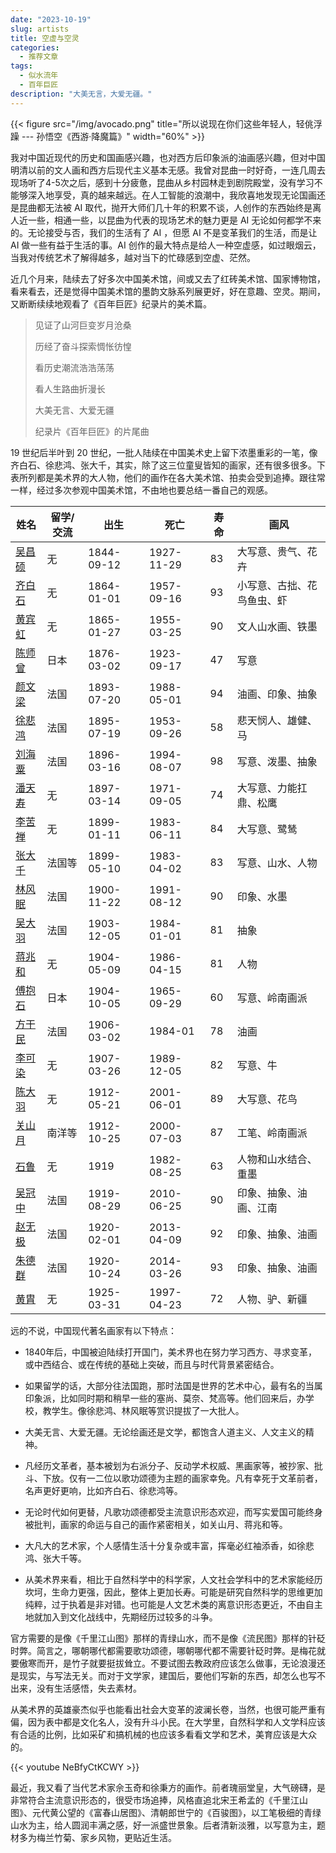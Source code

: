 ```yaml
---
date: "2023-10-19"
slug: artists
title: 空虚与空灵
categories:
  - 推荐文章
tags:
  - 似水流年
  - 百年巨匠
description: "大美无言，大爱无疆。"
---
```



{{< figure src="/img/avocado.png" title="所以说现在你们这些年轻人，轻佻浮躁 --- 孙悟空《西游·降魔篇》" width="60%" >}}

我对中国近现代的历史和国画感兴趣，也对西方后印象派的油画感兴趣，但对中国明清以前的文人画和西方后现代主义基本无感。我曾对昆曲一时好奇，一连几周去现场听了4-5次之后，感到十分疲惫，昆曲从乡村园林走到剧院殿堂，没有学习不能够深入地享受，真的越来越远。在人工智能的浪潮中，我欣喜地发现无论国画还是昆曲都无法被 AI 取代，抛开大师们几十年的积累不谈，人创作的东西始终是离人近一些，相通一些，以昆曲为代表的现场艺术的魅力更是 AI 无论如何都学不来的。无论接受与否，我们的生活有了 AI ，但愿 AI 不是变革我们的生活，而是让 AI 做一些有益于生活的事。AI 创作的最大特点是给人一种空虚感，如过眼烟云，当我对传统艺术了解得越多，越对当下的忙碌感到空虚、茫然。

近几个月来，陆续去了好多次中国美术馆，间或又去了红砖美术馆、国家博物馆，看来看去，还是觉得中国美术馆的墨韵文脉系列展更好，好在意趣、空灵。期间，又断断续续地观看了《百年巨匠》纪录片的美术篇。

> 见证了山河巨变岁月沧桑
>
> 历经了奋斗探索惆怅彷惶
>
> 看历史潮流浩浩荡荡
>
> 看人生路曲折漫长
>
> 大美无言、大爱无疆
>
> 纪录片《百年巨匠》的片尾曲

19 世纪后半叶到 20 世纪，一批人陆续在中国美术史上留下浓墨重彩的一笔，像齐白石、徐悲鸿、张大千，其实，除了这三位童叟皆知的画家，还有很多很多。下表所列都是美术界的大人物，他们的画作在各大美术馆、拍卖会受到追捧。跟往常一样，经过多次参观中国美术馆，不由地也要总结一番自己的观感。

| 姓名                                                                                     | 留学/交流 | 出生       | 死亡       | 寿命 | 画风                       |
|------------|------------|------------|------------|------------|------------|
| [吴昌硕](https://zh.wikipedia.org/wiki/%E5%90%B3%E6%98%8C%E7%A2%A9)                      | 无        | 1844-09-12 | 1927-11-29 | 83   | 大写意、贵气、花卉         |
| [齐白石](https://zh.wikipedia.org/wiki/%E9%BD%90%E7%99%BD%E7%9F%B3)                      | 无        | 1864-01-01 | 1957-09-16 | 93   | 小写意、古拙、花鸟鱼虫、虾 |
| [黄宾虹](https://zh.wikipedia.org/wiki/%E9%BB%84%E5%AE%BE%E8%99%B9)                      | 无        | 1865-01-27 | 1955-03-25 | 90   | 文人山水画、铁墨           |
| [陈师曾](https://zh.wikipedia.org/wiki/%E9%99%88%E5%B8%88%E6%9B%BE)                      | 日本      | 1876-03-02 | 1923-09-17 | 47   | 写意                       |
| [颜文梁](https://zh.wikipedia.org/zh-cn/%E9%A1%8F%E6%96%87%E6%A8%91)                     | 法国      | 1893-07-20 | 1988-05-01 | 94   | 油画、印象、抽象           |
| [徐悲鸿](https://zh.wikipedia.org/zh-cn/%E5%BE%90%E6%82%B2%E9%B8%BF)                     | 法国      | 1895-07-19 | 1953-09-26 | 58   | 悲天悯人、雄健、马         |
| [刘海粟](https://zh.wikipedia.org/zh-cn/%E5%88%98%E6%B5%B7%E7%B2%9F)                     | 法国      | 1896-03-16 | 1994-08-07 | 98   | 写意、泼墨、抽象           |
| [潘天寿](https://zh.wikipedia.org/wiki/%E6%BD%98%E5%A4%A9%E5%AF%BF)                      | 无        | 1897-03-14 | 1971-09-05 | 74   | 大写意、力能扛鼎、松鹰     |
| [李苦禅](https://zh.wikipedia.org/wiki/%E6%9D%8E%E8%8B%A6%E7%A6%85)                      | 无        | 1899-01-11 | 1983-06-11 | 84   | 大写意、鹭鸶               |
| [张大千](https://zh.wikipedia.org/wiki/%E5%BC%B5%E5%A4%A7%E5%8D%83)                      | 法国等    | 1899-05-10 | 1983-04-02 | 83   | 写意、山水、人物           |
| [林风眠](https://zh.wikipedia.org/zh-cn/%E6%9E%97%E9%A3%8E%E7%9C%A0)                     | 法国      | 1900-11-22 | 1991-08-12 | 90   | 印象、水墨                 |
| [吴大羽](https://zh.wikipedia.org/wiki/%E5%90%B3%E5%A4%A7%E7%BE%BD)                      | 法国      | 1903-12-05 | 1984-01-01 | 81   | 抽象                       |
| [蒋兆和](https://zh.wikipedia.org/zh-hans/%E8%94%A3%E5%85%86%E5%92%8C)                   | 无        | 1904-05-09 | 1986-04-15 | 81   | 人物                       |
| [傅抱石](https://zh.wikipedia.org/wiki/%E5%82%85%E6%8A%B1%E7%9F%B3)                      | 日本      | 1904-10-05 | 1965-09-29 | 60   | 写意、岭南画派             |
| [方干民](https://zh.wikipedia.org/wiki/%E6%96%B9%E5%B9%B9%E6%B0%91)                      | 法国      | 1906-03-02 | 1984-01    | 78   | 油画                       |
| [李可染](https://zh.wikipedia.org/wiki/%E6%9D%8E%E5%8F%AF%E6%9F%93)                      | 无        | 1907-03-26 | 1989-12-05 | 82   | 写意、牛                   |
| [陈大羽](https://zh.wikipedia.org/wiki/%E9%99%88%E5%A4%A7%E7%BE%BD)                      | 无        | 1912-05-21 | 2001-06-01 | 89   | 大写意、花鸟               |
| [关山月](https://zh.wikipedia.org/wiki/%E5%85%B3%E5%B1%B1%E6%9C%88_(%E7%94%BB%E5%AE%B6)) | 南洋等    | 1912-10-25 | 2000-07-03 | 87   | 工笔、岭南画派             |
| [石鲁](https://zh.wikipedia.org/wiki/%E7%9F%B3%E9%B2%81)                                 | 无        | 1919       | 1982-08-25 | 63   | 人物和山水结合、重墨       |
| [吴冠中](https://zh.wikipedia.org/wiki/%E5%90%B3%E5%86%A0%E4%B8%AD)                      | 法国      | 1919-08-29 | 2010-06-25 | 90   | 印象、抽象、油画、江南     |
| [赵无极](https://zh.wikipedia.org/wiki/%E8%B5%B5%E6%97%A0%E6%9E%81)                      | 法国      | 1920-02-01 | 2013-04-09 | 92   | 印象、抽象、油画           |
| [朱德群](https://zh.wikipedia.org/wiki/%E6%9C%B1%E5%BE%B7%E7%BE%A4)                      | 法国      | 1920-10-24 | 2014-03-26 | 93   | 印象、抽象、油画           |
| [黄胄](https://zh.wikipedia.org/wiki/%E9%BB%84%E8%83%84)                                 | 无        | 1925-03-31 | 1997-04-23 | 72   | 人物、驴、新疆             |

远的不说，中国现代著名画家有以下特点：

-   1840年后，中国被迫陆续打开国门，美术界也在努力学习西方、寻求变革，或中西结合、或在传统的基础上突破，而且与时代背景紧密结合。

-   如果留学的话，大部分往法国跑，那时法国是世界的艺术中心，最有名的当属印象派，比如同时期和稍早一些的塞尚、莫奈、梵高等。他们回来后，办学校，教学生。像徐悲鸿、林风眠等赏识提拔了一大批人。

-   大美无言、大爱无疆。无论绘画还是文学，都饱含人道主义、人文主义的精神。

-   凡经历文革者，基本被划为右派分子、反动学术权威、黑画家等，被抄家、批斗、下放。仅有一二位以歌功颂德为主题的画家幸免。凡有幸死于文革前者，名声更好更响，比如齐白石、徐悲鸿等。

-   无论时代如何更替，凡歌功颂德都受主流意识形态欢迎，而写实爱国可能终身被批判，画家的命运与自己的画作紧密相关，如关山月、蒋兆和等。

-   大凡大的艺术家，个人感情生活十分复杂或丰富，挥毫必红袖添香，如徐悲鸿、张大千等。

-   从美术界来看，相比于自然科学中的科学家，人文社会学科中的艺术家能经历坎坷，生命力更强，因此，整体上更加长寿。可能是研究自然科学的思维更加纯粹，过于执着是非对错。也可能是人文艺术类的离意识形态更近，不由自主地就加入到文化战线中，先期经历过较多的斗争。

官方需要的是像《千里江山图》那样的青绿山水，而不是像《流民图》那样的针砭时弊。简言之，哪朝哪代都需要歌功颂德，哪朝哪代都不需要针砭时弊。是梅花就要傲寒而开，是竹子就要挺拔耸立。不要试图去教政府应该怎么做事，无论浪漫还是现实，与写法无关。而对于文学家，建国后，要他们写新的东西，却怎么也写不出来，没有生活感悟，失去素材。

从美术界的英雄豪杰似乎也能看出社会大变革的波澜长卷，当然，也很可能严重有偏，因为表中都是文化名人，没有升斗小民。在大学里，自然科学和人文学科应该有合适的比例，比如采矿和搞机械的也应该多看看文学和艺术，美育应该是大众的。

{{< youtube NeBfyCtKCWY >}}

最近，我又看了当代艺术家佘玉奇和徐秉方的画作。前者瑰丽堂皇，大气磅礴，是非常符合主流意识形态的，很受市场追捧，风格直追北宋王希孟的《千里江山图》、元代黄公望的《富春山居图》、清朝郎世宁的《百骏图》，以工笔极细的青绿山水为主，给人圆润丰满之感，好一派盛世景象。后者清新淡雅，以写意为主，题材多为梅兰竹菊、家乡风物，更贴近生活。
